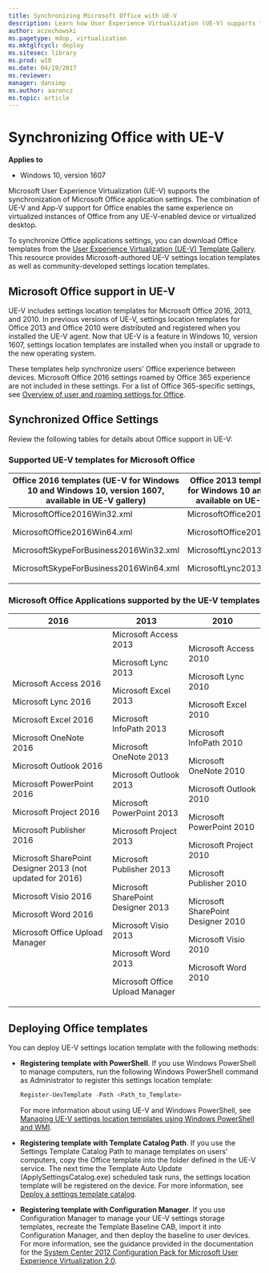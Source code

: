 ```yaml
---
title: Synchronizing Microsoft Office with UE-V
description: Learn how User Experience Virtualization (UE-V) supports the synchronization of Microsoft Office application settings.
author: aczechowski
ms.pagetype: mdop, virtualization
ms.mktglfcycl: deploy
ms.sitesec: library
ms.prod: w10
ms.date: 04/19/2017
ms.reviewer: 
manager: dansimp
ms.author: aaroncz
ms.topic: article
---
```



# Synchronizing Office with UE-V

**Applies to**
-   Windows 10, version 1607

Microsoft User Experience Virtualization (UE-V) supports the synchronization of Microsoft Office application settings. The combination of UE-V and App-V  support for Office enables the same experience on virtualized instances of Office from any UE-V-enabled device or virtualized desktop.

To synchronize Office applications settings, you can download Office templates from the [User Experience Virtualization (UE-V) Template Gallery](https://gallery.technet.microsoft.com/site/search?f%5B0%5D.Type=RootCategory&f%5B0%5D.Value=UE-V&f%5B0%5D.Text=UE-V). This resource provides Microsoft-authored UE-V settings location templates as well as community-developed settings location templates.


## Microsoft Office support in UE-V

UE-V includes settings location templates for Microsoft Office 2016, 2013, and 2010. In previous versions of UE-V, settings location templates for Office 2013 and Office 2010 were distributed and registered when you installed the UE-V agent. Now that UE-V is a feature in Windows 10, version 1607, settings location templates are installed when you install or upgrade to the new operating system.  

These templates help synchronize users’ Office experience between devices. Microsoft Office 2016 settings roamed by Office 365 experience are not included in these settings. For a list of Office 365-specific settings, see [Overview of user and roaming settings for Office](/previous-versions/office/office-2013-resource-kit/jj733593(v=office.15)).

## Synchronized Office Settings


Review the following tables for details about Office support in UE-V:

### Supported UE-V templates for Microsoft Office

|Office 2016 templates (UE-V for Windows 10 and Windows 10, version 1607, available in UE-V gallery)|Office 2013 templates (UE-V for Windows 10 and UE-V 2.x, available on UE-V gallery)|Office 2010 templates (UE-V 1.0 and 1.0 SP1)|
|--- |--- |--- |
|MicrosoftOffice2016Win32.xml<p>MicrosoftOffice2016Win64.xml<p>MicrosoftSkypeForBusiness2016Win32.xml<p>MicrosoftSkypeForBusiness2016Win64.xml|MicrosoftOffice2013Win32.xml<p>MicrosoftOffice2013Win64.xml<p>MicrosoftLync2013Win32.xml<p>MicrosoftLync2013Win64.xml|MicrosoftOffice2010Win32.xml<p>MicrosoftOffice2010Win64.xml<p>MicrosoftLync2010.xml|

### Microsoft Office Applications supported by the UE-V templates

|2016|2013|2010|
|--- |--- |--- |
|Microsoft Access 2016<p>Microsoft Lync 2016<p>Microsoft Excel 2016<p>Microsoft OneNote 2016<p>Microsoft Outlook 2016<p>Microsoft PowerPoint 2016<p>Microsoft Project 2016<p>Microsoft Publisher 2016<p>Microsoft SharePoint Designer 2013 (not updated for 2016)<p>Microsoft Visio 2016<p>Microsoft Word 2016<p>Microsoft Office Upload Manager|Microsoft Access 2013<p>Microsoft Lync 2013<p>Microsoft Excel 2013<p>Microsoft InfoPath 2013<p>Microsoft OneNote 2013<p>Microsoft Outlook 2013<p>Microsoft PowerPoint 2013<p>Microsoft Project 2013<p>Microsoft Publisher 2013<p>Microsoft SharePoint Designer 2013<p>Microsoft Visio 2013<p>Microsoft Word 2013<p>Microsoft Office Upload Manager|Microsoft Access 2010<p>Microsoft Lync 2010<p>Microsoft Excel 2010<p>Microsoft InfoPath 2010<p>Microsoft OneNote 2010<p>Microsoft Outlook 2010<p>Microsoft PowerPoint 2010<p>Microsoft Project 2010<p>Microsoft Publisher 2010<p>Microsoft SharePoint Designer 2010<p>Microsoft Visio 2010<p>Microsoft Word 2010|

## Deploying Office templates


You can deploy UE-V settings location template with the following methods:

-   **Registering template with PowerShell**. If you use Windows PowerShell to manage computers, run the following Windows PowerShell command as Administrator to register this settings location template:

    ```powershell
    Register-UevTemplate -Path <Path_to_Template>
    ```

    For more information about using UE-V and Windows PowerShell, see [Managing UE-V settings location templates using Windows PowerShell and WMI](uev-managing-settings-location-templates-using-windows-powershell-and-wmi.md).

-   **Registering template with Template Catalog Path**. If you use the Settings Template Catalog Path to manage templates on users’ computers, copy the Office template into the folder defined in the UE-V service. The next time the Template Auto Update (ApplySettingsCatalog.exe) scheduled task runs, the settings location template will be registered on the device. For more information, see [Deploy a settings template catalog](uev-deploy-uev-for-custom-applications.md).

-   **Registering template with Configuration Manager**. If you use Configuration Manager to manage your UE-V settings storage templates, recreate the Template Baseline CAB, import it into Configuration Manager, and then deploy the baseline to user devices. For more information, see the guidance provided in the documentation for the [System Center 2012 Configuration Pack for Microsoft User Experience Virtualization 2.0](https://www.microsoft.com/download/details.aspx?id=40913).
